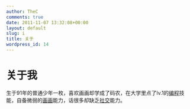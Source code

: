 ```yaml
---
author: TheC
comments: true
date: 2011-11-07 13:32:08+00:00
layout: default
slug: i
title: 关于
wordpress_id: 14
---
```


<h1>关于我</h1>

生于91年的普通少年一枚，喜欢画画却学成了码农，在大学里点了lv.1的[编程](https://github.com/chitosai)技能，自备微弱的[画画](http://www.pixiv.net/member.php?id=2171599)能力，话很多却缺乏[社交](http://weibo.com/chitosai)能力。
